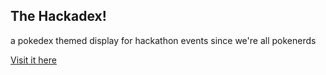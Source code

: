## The Hackadex!
a pokedex themed display for hackathon events since we're all pokenerds

[Visit it here](https://hackathon-events-tool-7snfxlc1a-justin-xings-projects.vercel.app/)
